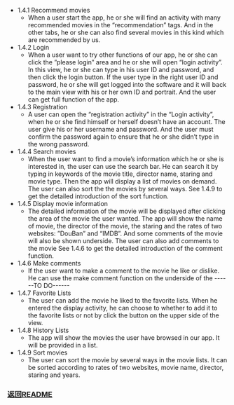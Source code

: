 * 1.4.1 Recommend movies
	* When a user start the app, he or she will find an activity with many recommended movies in the “recommendation” tags. And in the other tabs, he or she can also find several movies in this kind which are recommended by us.
* 1.4.2 Login
	* When a user want to try other functions of our app, he or she can click the ”please login” area and he or she will open “login activity”. In this view, he or she can type in his user ID and password, and then click the login button. If the user type in the right user ID and password, he or she will get logged into the software and it will back to the main view with his or her own ID and portrait. And the user can get full function of the app.
* 1.4.3 Registration
	* A user can open the “registration activity” in the “Login activity”, when he or she find himself or herself doesn’t have an account. The user give his or her username and password. And the user must confirm the password again to ensure that he or she didn’t type in the wrong password.
* 1.4.4 Search movies
	* When the user want to find a movie’s information which he or she is interested in, the user can use the search bar. He can search it by typing in keywords of the movie title, director name, staring and movie type. Then the app will display a list of movies on demand. The user can also sort the the movies by several ways.
See 1.4.9 to get the detailed introduction of the sort function.
* 1.4.5 Display movie information
	* The detailed information of the movie will be displayed after clicking the area of the movie the user wanted. The app will show the name of movie, the director of the movie, the staring and the rates of two websites: ”DouBan” and “IMDB”. And some comments of the movie will also be shown underside. The user can also add comments to the movie
See 1.4.6 to get the detailed introduction of the comment function.
* 1.4.6 Make comments
	* If the user want to make a comment to the movie he like or dislike. He can use the make comment function on the underside of the 
------TO DO------
* 1.4.7 Favorite Lists
	* The user can add the movie he liked to the favorite lists. When he entered the display activity, he can choose to whether to add it to the favorite lists or not by click the button on the upper side of the view. 
* 1.4.8 History Lists
	* The app will show the movies the user have browsed in our app. It will be provided in a list.
* 1.4.9 Sort movies
	* The user can sort the movie by several ways in the movie lists. It can be sorted according to rates of two websites, movie name, director, staring and years.<br>
	
### [返回README](https://github.com/jisheng1997/MoviesGuideApp/blob/master/README.md)
